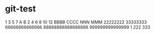 # git-test
1
3
5
7
A
B
2
4
6
8
10
12
BBBB
CCCC
NNN
MMM
22222222
33333333
66666666666666
88888888888888888
999999999999999
1
222
333

